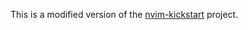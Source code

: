 This is a modified version of the [nvim-kickstart](https://github.com/nvim-lua/kickstart.nvim) project.
